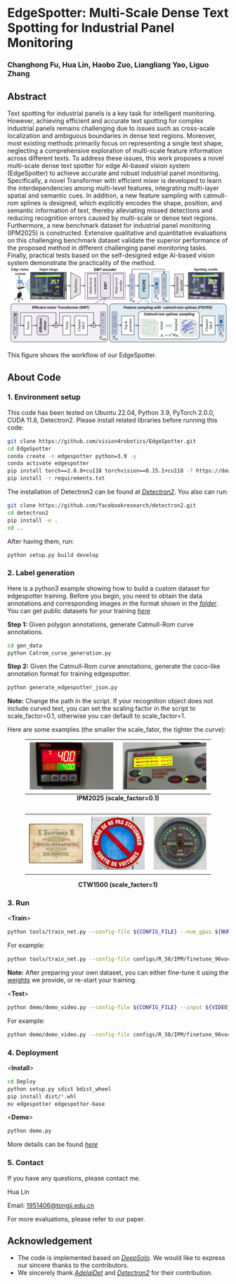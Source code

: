 # EdgeSpotter: Multi-Scale Dense Text Spotting for Industrial Panel Monitoring

### Changhong Fu, Hua Lin, Haobo Zuo, Liangliang Yao, Liguo Zhang

## Abstract
Text spotting for industrial panels is a key task for intelligent monitoring. However, achieving efficient and accurate text spotting for complex industrial panels remains challenging due to issues such as cross-scale localization and ambiguous boundaries in dense text regions. Moreover, most existing methods primarily focus on representing a single text shape, neglecting a comprehensive exploration of multi-scale feature information across different texts. To address these issues, this work proposes a novel multi-scale dense text spotter for edge AI-based vision system (EdgeSpotter) to achieve accurate and robust industrial panel monitoring. Specifically, a novel Transformer with efficient mixer is developed to learn the interdependencies among multi-level features, integrating multi-layer spatial and semantic cues. In addition, a new feature sampling with catmull-rom splines is designed, which explicitly encodes the shape, position, and semantic information of text, thereby alleviating missed detections and reducing recognition errors caused by multi-scale or dense text regions. Furthermore, a new benchmark dataset for industrial panel monitoring (IPM2025) is constructed. Extensive qualitative and quantitative evaluations on this challenging benchmark dataset validate the superior performance of the proposed method in different challenging panel monitoring tasks. Finally, practical tests based on the self-designed edge AI-based vision system demonstrate the practicality of the method.
![Workflow of our method](/fig/fig2.jpg)

This figure shows the workflow of our EdgeSpotter.

## About Code
### 1. Environment setup
This code has been tested on Ubuntu 22.04, Python 3.9, PyTorch 2.0.0, CUDA 11.8, Detectron2.
Please install related libraries before running this code: 
```bash
git clone https://github.com/vision4robotics/EdgeSpotter.git
cd EdgeSpotter
conda create -n edgespotter python=3.9 -y
conda activate edgespotter
pip install torch==2.0.0+cu118 torchvision==0.15.1+cu118 -f https://download.pytorch.org/whl/torch_stable.html
pip install -r requirements.txt
```
The installation of Detectron2 can be found at *[Detectron2](https://github.com/facebookresearch/detectron2.)*. You also can run:
```bash
git clone https://github.com/facebookresearch/detectron2.git
cd detectron2 
pip install -e .
cd ..
```
After having them, run:
```bash
python setup.py build develop
```
### 2. Label generation
Here is a python3 example showing how to build a custom dataset for edgespotter training. Before you begin, you need to obtain the data annotations and corresponding images in the format shown in the *[folder](gen_data\datasets_example)*. You can get public datasets for your training *[here](https://github.com/aim-uofa/AdelaiDet/tree/master/datasets)*

**Step 1:** Given polygon annotations, generate Catmull-Rom curve annotations. 
```bash
cd gen_data
python Catrom_curve_generation.py
```
**Step 2:** Given the Catmull-Rom curve annotations, generate the coco-like annotation format for training edgespotter.
```bash
python generate_edgespotter_json.py
```
**Note:** Change the path in the script. If your recognition object does not include curved text, you can set the scaling factor in the script to scale_factor=0.1, otherwise you can default to scale_factor=1.
 
Here are some examples (the smaller the scale_fator, the tighter the curve):

<figure>
    <table style="margin: 0 auto;" >
        <tr>
            <td ><img src=fig/examples/img_224.jpg alt="Image 4"></td>
            <td ><img src=fig/examples/img_315.jpg alt="Image 5"></td>
        </tr>
    <table>
  <figcaption  style="font-weight: bold; text-align: center;"> IPM2025 (scale_factor=0.1) </figcaption>
</figure>
<figure>
    <table>
        <tr>
            <td><img src="fig/examples/0003.jpg" alt="Image 1" style="max-width: 100%; height: auto;"></td>
            <td><img src="fig/examples/0013.jpg" alt="Image 2" style="max-width: 100%; height: auto;"></td>
            <td><img src="fig/examples/0036.jpg" alt="Image 3" style="max-width: 100%; height: auto;"></td>
        </tr>
    </table>
  <figcaption  style="font-weight: bold; text-align: center;"> CTW1500 (scale_factor=1) </figcaption>
</figure>

### 3. Run
<**Train**>

```bash
python tools/train_net.py --config-file ${CONFIG_FILE} --num_gpus ${NUMBER}
```
For example:
```bash
python tools/train_net.py --config-file configs/R_50/IPM/finetune_96voc_25maxlen.yaml --num-gpus 2
```
**Note:** After preparing your own dataset, you can either fine-tune it using the [weights](weights/ours.pt) we provide, or re-start your training.

<**Test**>
```bash
python demo/demo_video.py --config-file ${CONFIG_FILE} --input ${VIDEO} --opts MODEL.WEIGHTS ${WEIGHTS}
```
For example:
```bash
python demo/demo_video.py --config-file configs/R_50/IPM/finetune_96voc_25maxlen.yaml --input test_video/test.mp4 --opts MODEL.WEIGHTS ours.pth
```

### 4. Deployment

<**Install**>

```bash
cd Deploy
python setup.py sdist bdist_wheel
pip install dist/*.whl
mv edgespotter edgespotter-base
```
<**Demo**>

```bash
python demo.py
```
More details can be found *[here](Deploy/README.md)*

### 5. Contact
If you have any questions, please contact me.

Hua Lin

Email: [1951406@tongji.edu.cn](1951406@tongji.edu.cn)

For more evaluations, please refer to our paper.

## Acknowledgement
* The code is implemented based on *[DeepSolo](https://github.com/ViTAE-Transformer/DeepSolo)*. We would like to express our sincere thanks to the contributors.
* We sincerely thank *[AdelaiDet](https://github.com/aim-uofa/AdelaiDet)* and *[Detectron2](https://github.com/facebookresearch/detectron2)*  for their contribution.
